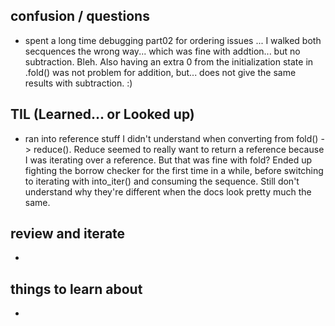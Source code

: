 
## confusion / questions
* spent a long time debugging part02 for ordering issues ... I walked both secquences the wrong way... which was fine with addtion... but no subtraction. Bleh. 
Also having an extra 0 from the initialization state in .fold() was not problem for addition, but... does not give the same results with subtraction. :)

## TIL (Learned... or Looked up)
* ran into reference stuff I didn't understand when converting from fold() -> reduce(). Reduce seemed to really want to return a reference because I was iterating over a reference. But that was fine with fold? Ended up fighting the borrow checker for the first time in a while, before switching to iterating with into_iter() and consuming the sequence. Still don't understand why they're different when the docs look pretty much the same. 

## review and iterate
* 

## things to learn about
* 

